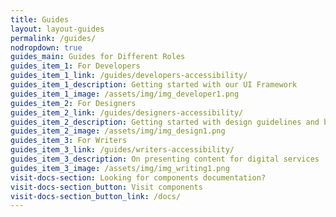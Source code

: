 ```yaml
---
title: Guides
layout: layout-guides
permalink: /guides/
nodropdown: true
guides_main: Guides for Different Roles
guides_item_1: For Developers
guides_item_1_link: /guides/developers-accessibility/
guides_item_1_description: Getting started with our UI Framework
guides_item_1_image: /assets/img/img_developer1.png
guides_item_2: For Designers
guides_item_2_link: /guides/designers-accessibility/
guides_item_2_description: Getting started with design guidelines and best practices
guides_item_2_image: /assets/img/img_design1.png
guides_item_3: For Writers
guides_item_3_link: /guides/writers-accessibility/
guides_item_3_description: On presenting content for digital services
guides_item_3_image: /assets/img/img_writing1.png
visit-docs-section: Looking for components documentation? 
visit-docs-section_button: Visit components
visit-docs-section_button_link: /docs/
---
```


